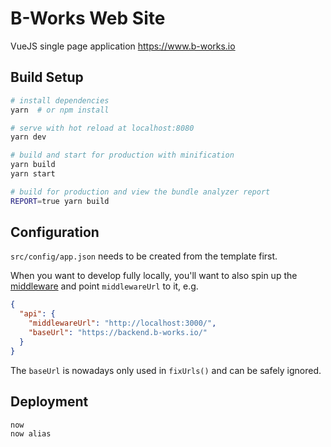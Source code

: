 # B-Works Web Site

VueJS single page application https://www.b-works.io

## Build Setup

```bash
# install dependencies
yarn  # or npm install

# serve with hot reload at localhost:8080
yarn dev

# build and start for production with minification
yarn build
yarn start

# build for production and view the bundle analyzer report
REPORT=true yarn build
```

## Configuration

`src/config/app.json` needs to be created from the template first.

When you want to develop fully locally, you'll want to also spin up the
[middleware](https://github.com/bworksio/bworks-middleware) and point
`middlewareUrl` to it, e.g.

```json
{
  "api": {
    "middlewareUrl": "http://localhost:3000/",
    "baseUrl": "https://backend.b-works.io/"
  }
}
```

The `baseUrl` is nowadays only used in `fixUrls()` and can be safely
ignored.

## Deployment

```
now
now alias
```
